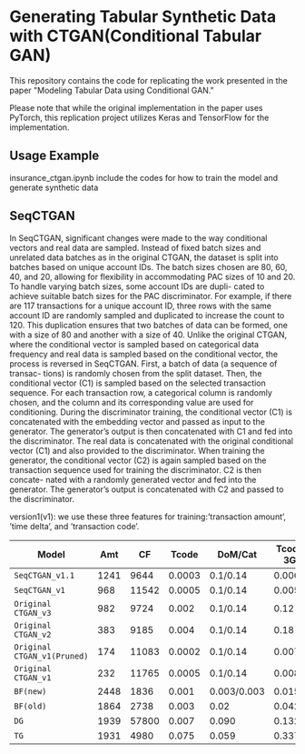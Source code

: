 # Generating Tabular Synthetic Data with CTGAN(Conditional Tabular GAN)
This repository contains the code for replicating the work presented in the paper "Modeling Tabular Data using Conditional GAN." 

Please note that while the original implementation in the paper uses PyTorch, this replication project utilizes Keras and TensorFlow for the implementation.

## Usage Example
insurance_ctgan.ipynb include the codes for how to train the model and generate synthetic data 

## SeqCTGAN
In SeqCTGAN, significant changes were made to the way conditional vectors and real
data are sampled. Instead of fixed batch sizes and unrelated data batches as in the
original CTGAN, the dataset is split into batches based on unique account IDs. The
batch sizes chosen are 80, 60, 40, and 20, allowing for flexibility in accommodating
PAC sizes of 10 and 20. To handle varying batch sizes, some account IDs are dupli-
cated to achieve suitable batch sizes for the PAC discriminator. For example, if there
are 117 transactions for a unique account ID, three rows with the same account ID
are randomly sampled and duplicated to increase the count to 120. This duplication
ensures that two batches of data can be formed, one with a size of 80 and another
with a size of 40.
Unlike the original CTGAN, where the conditional vector is sampled based on
categorical data frequency and real data is sampled based on the conditional vector, the process is reversed in SeqCTGAN. First, a batch of data (a sequence of transac-
tions) is randomly chosen from the split dataset. Then, the conditional vector (C1)
is sampled based on the selected transaction sequence. For each transaction row, a
categorical column is randomly chosen, and the column and its corresponding value
are used for conditioning.
During the discriminator training, the conditional vector (C1) is concatenated
with the embedding vector and passed as input to the generator. The generator’s
output is then concatenated with C1 and fed into the discriminator. The real data
is concatenated with the original conditional vector (C1) and also provided to the
discriminator.
When training the generator, the conditional vector (C2) is again sampled based
on the transaction sequence used for training the discriminator. C2 is then concate-
nated with a randomly generated vector and fed into the generator. The generator’s
output is concatenated with C2 and passed to the discriminator.

version1(v1): we use these three features for training:’transaction amount’, ’time delta’, and ’transaction code’.

| Model                 | Amt  | CF   | Tcode  | DoM/Cat  | Tcode 3G | Tcode, Date* |
|-----------------------|------|------|--------|----------|----------|--------------|
| `SeqCTGAN_v1.1` | 1241 | 9644 | 0.0003 | 0.1/0.14 | 0.006    | 0.27         |
| `SeqCTGAN_v1`   | 968  |11542 | 0.0005 | 0.1/0.14 | 0.005    | 0.27         |
| `Original CTGAN_v3` | 982  | 9724| 0.002  | 0.1/0.14 | 0.12     | 0.28        |
| `Original CTGAN_v2` | 383  | 9185 | 0.004  | 0.1/0.14 | 0.18     | 0.21         |
| `Original CTGAN_v1(Pruned)` |174  |11083 | 0.0002 | 0.1/0.14 | 0.007    | 0.27         |
| `Original CTGAN_v1` | 232  |11765 | 0.0005 | 0.1/0.14 | 0.0086   | 0.27         |
| `BF(new)`              | 2448 | 1836 | 0.001  | 0.003/0.003 | 0.015    | 0.01         |
| `BF(old)`             | 1864 | 2738 | 0.003 | 0.02 | 0.042    | 0.03        |
| `DG`                   | 1939 |57800 | 0.007  | 0.090 | 0.132    | 0.660        |
| `TG`                   | 1931 | 4980 | 0.075  | 0.059 | 0.337    | 0.638        |
